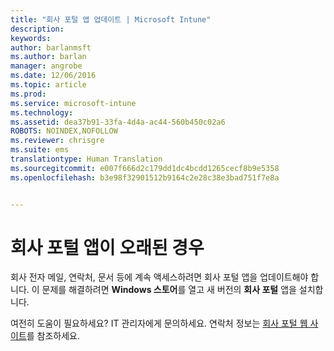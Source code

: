 ```yaml
---
title: "회사 포털 앱 업데이트 | Microsoft Intune"
description: 
keywords: 
author: barlanmsft
ms.author: barlan
manager: angrobe
ms.date: 12/06/2016
ms.topic: article
ms.prod: 
ms.service: microsoft-intune
ms.technology: 
ms.assetid: dea37b91-33fa-4d4a-ac44-560b450c02a6
ROBOTS: NOINDEX,NOFOLLOW
ms.reviewer: chrisgre
ms.suite: ems
translationtype: Human Translation
ms.sourcegitcommit: e007f666d2c179dd1dc4bcdd1265cecf8b9e5358
ms.openlocfilehash: b3e98f32901512b9164c2e28c38e3bad751f7e8a


---
```


# <a name="your-company-portal-app-is-out-of-date"></a>회사 포털 앱이 오래된 경우
회사 전자 메일, 연락처, 문서 등에 계속 액세스하려면 회사 포털 앱을 업데이트해야 합니다. 이 문제를 해결하려면 **Windows 스토어**를 열고 새 버전의 **회사 포털** 앱을 설치합니다.

여전히 도움이 필요하세요? IT 관리자에게 문의하세요. 연락처 정보는 [회사 포털 웹 사이트](http://portal.manage.microsoft.com)를 참조하세요.



<!--HONumber=Dec16_HO1-->


